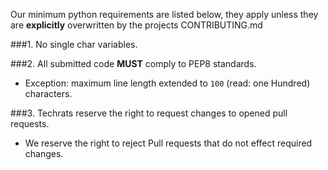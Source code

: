Our minimum python requirements are listed below, they apply unless they are 
**explicitly** overwritten by the projects CONTRIBUTING.md

###1. No single char variables.

###2. All submitted code __MUST__ comply to PEP8 standards.
 - Exception: maximum line length extended to `100` (read: one Hundred) characters.
 
 ###3. Techrats reserve the right to request changes to opened pull requests.
 - We reserve the right to reject Pull requests that do not effect required changes.
 